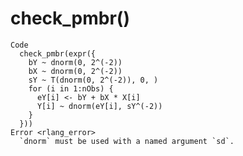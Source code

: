 # check_pmbr()

    Code
      check_pmbr(expr({
        bY ~ dnorm(0, 2^(-2))
        bX ~ dnorm(0, 2^(-2))
        sY ~ T(dnorm(0, 2^(-2)), 0, )
        for (i in 1:nObs) {
          eY[i] <- bY + bX * X[i]
          Y[i] ~ dnorm(eY[i], sY^(-2))
        }
      }))
    Error <rlang_error>
      `dnorm` must be used with a named argument `sd`.

